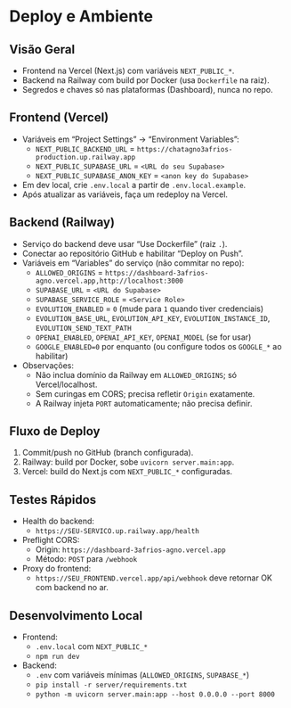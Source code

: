 # Deploy e Ambiente

## Visão Geral
- Frontend na Vercel (Next.js) com variáveis `NEXT_PUBLIC_*`.
- Backend na Railway com build por Docker (usa `Dockerfile` na raiz).
- Segredos e chaves só nas plataformas (Dashboard), nunca no repo.

## Frontend (Vercel)
- Variáveis em “Project Settings” → “Environment Variables”:
  - `NEXT_PUBLIC_BACKEND_URL` = `https://chatagno3afrios-production.up.railway.app`
  - `NEXT_PUBLIC_SUPABASE_URL` = `<URL do seu Supabase>`
  - `NEXT_PUBLIC_SUPABASE_ANON_KEY` = `<anon key do Supabase>`
- Em dev local, crie `.env.local` a partir de `.env.local.example`.
- Após atualizar as variáveis, faça um redeploy na Vercel.

## Backend (Railway)
- Serviço do backend deve usar “Use Dockerfile” (raiz `.`).
- Conectar ao repositório GitHub e habilitar “Deploy on Push”.
- Variáveis em “Variables” do serviço (não commitar no repo):
  - `ALLOWED_ORIGINS` = `https://dashboard-3afrios-agno.vercel.app,http://localhost:3000`
  - `SUPABASE_URL` = `<URL do Supabase>`
  - `SUPABASE_SERVICE_ROLE` = `<Service Role>`
  - `EVOLUTION_ENABLED` = `0` (mude para `1` quando tiver credenciais)
  - `EVOLUTION_BASE_URL`, `EVOLUTION_API_KEY`, `EVOLUTION_INSTANCE_ID`, `EVOLUTION_SEND_TEXT_PATH`
  - `OPENAI_ENABLED`, `OPENAI_API_KEY`, `OPENAI_MODEL` (se for usar)
  - `GOOGLE_ENABLED=0` por enquanto (ou configure todos os `GOOGLE_*` ao habilitar)
- Observações:
  - Não inclua domínio da Railway em `ALLOWED_ORIGINS`; só Vercel/localhost.
  - Sem curingas em CORS; precisa refletir `Origin` exatamente.
  - A Railway injeta `PORT` automaticamente; não precisa definir.

## Fluxo de Deploy
1) Commit/push no GitHub (branch configurada).
2) Railway: build por Docker, sobe `uvicorn server.main:app`.
3) Vercel: build do Next.js com `NEXT_PUBLIC_*` configuradas.

## Testes Rápidos
- Health do backend:
  - `https://SEU-SERVICO.up.railway.app/health`
- Preflight CORS:
  - Origin: `https://dashboard-3afrios-agno.vercel.app`
  - Método: `POST` para `/webhook`
- Proxy do frontend:
  - `https://SEU_FRONTEND.vercel.app/api/webhook` deve retornar OK com backend no ar.

## Desenvolvimento Local
- Frontend:
  - `.env.local` com `NEXT_PUBLIC_*`
  - `npm run dev`
- Backend:
  - `.env` com variáveis mínimas (`ALLOWED_ORIGINS`, `SUPABASE_*`)
  - `pip install -r server/requirements.txt`
  - `python -m uvicorn server.main:app --host 0.0.0.0 --port 8000`